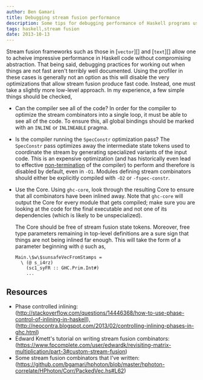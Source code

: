 ```yaml
---
author: Ben Gamari
title: Debugging stream fusion performance 
description: Some tips for debugging performance of Haskell programs using stream fusion 
tags: haskell,stream fusion
date: 2013-10-13
---
```


Stream fusion frameworks such as those in [`vector`][] and [`text`][] allow one
to acheive impressive performance in Haskell code without compromising
abstraction. That being said, debugging practices for working out when
things are not fast aren't terribly well documented. Using the
profiler in these cases is generally not an option as this will
disable the very optimizations that allow stream fusion produce fast
code. Instead, one must take a slightly more low-level approach. In my
experience, a few simple things should be checked,

  * Can the compiler see all of the code? In order for the compiler to
    optimize the stream combinators into a single loop, it must be
    able to see all of the code. To ensure this, all global
    bindings should be marked with an `INLINE` or `INLINEABLE` pragma.

  * Is the compiler running the `SpecConstr` optimization pass? The
    `SpecConstr` pass optimizes away the intermediate state tokens
    used to coordinate the stream by generating specialized variants
    of the input code. This is an expensive optimization (and has
    historically even lead to effective
    [non-termination][specconstr-issue] of the compiler) to perform
    and therefore is disabled by default, even in `-O1`. Modules
    defining stream combinators should either be explicitly compiled
    with `-O2` or `-fspec-constr`.

  * Use the Core. Using `ghc-core`, look through the resulting Core to
    ensure that all combinators have been inlined away. Note that
    `ghc-core` will output the Core for every module that gets
    compiled; make sure you are looking at the code for the final
    executable and not one of its dependencies (which is likely to be
    unspecialized).

    The Core should be free of stream fusion state tokens. Moreover,
    free type parameters remaining in top-level definitions are a sure
    sign that things are not being inlined far enough. This will take the
    form of a parameter beginning with `@` such as,

        Main.\$w\$sunsafeVecFromStamps =
          \ (@ s_i4rz)
            (sc1_syFR :: GHC.Prim.Int#)
            ...
  
## Resources

 * Phase controlled inlining: (http://stackoverflow.com/questions/14446368/how-to-use-phase-control-of-inlining-in-haskell), (http://neocontra.blogspot.com/2013/02/controlling-inlining-phases-in-ghc.html)
 * Edward Kmett's tutorial on writing stream fusion combinators: (https://www.fpcomplete.com/user/edwardk/revisiting-matrix-multiplication/part-3#custom-stream-fusion)
 * Some stream fusion combinators that I've written: (https://github.com/bgamari/hphoton/blob/master/hphoton-correlate/HPhoton/Corr/PackedVec.hs#L62)

[vector]: http://hackage.haskell.org/package/vector
[text]: http://hackage.haskell.org/package/text
[specconstr-issue]: http://ghc.haskell.org/trac/ghc/ticket/2598
